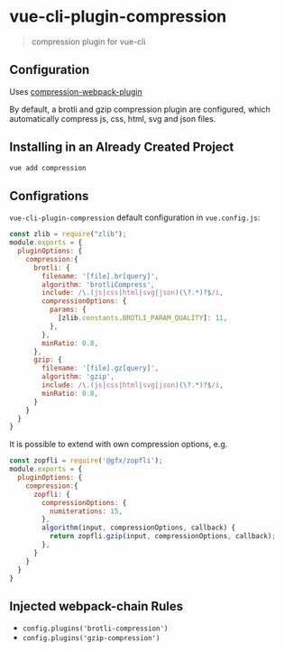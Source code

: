 # vue-cli-plugin-compression

> compression plugin for vue-cli

## Configuration

Uses [compression-webpack-plugin](https://github.com/webpack-contrib/compression-webpack-plugin)

By default, a brotli and gzip compression plugin are configured, which automatically compress js, css, html, svg and json files.

## Installing in an Already Created Project

``` sh
vue add compression
```


## Configrations

`vue-cli-plugin-compression` default configuration in `vue.config.js`:

```js
const zlib = require("zlib");
module.exports = {
  pluginOptions: {
    compression:{
      brotli: {
        filename: '[file].br[query]',
        algorithm: 'brotliCompress',
        include: /\.(js|css|html|svg|json)(\?.*)?$/i,
        compressionOptions: {
          params: {
            [zlib.constants.BROTLI_PARAM_QUALITY]: 11,
          },
        },
        minRatio: 0.8,
      },
      gzip: {
        filename: '[file].gz[query]',
        algorithm: 'gzip',
        include: /\.(js|css|html|svg|json)(\?.*)?$/i,
        minRatio: 0.8,
      }
    }
  }
}
```

It is possible to extend with own compression options, e.g.
```js
const zopfli = require('@gfx/zopfli');
module.exports = {
  pluginOptions: {
    compression:{
      zopfli: {
        compressionOptions: {
          numiterations: 15,
        },
        algorithm(input, compressionOptions, callback) {
          return zopfli.gzip(input, compressionOptions, callback);
        },
      }
    }
  }
}
```

## Injected webpack-chain Rules

- `config.plugins('brotli-compression')`
- `config.plugins('gzip-compression')`
